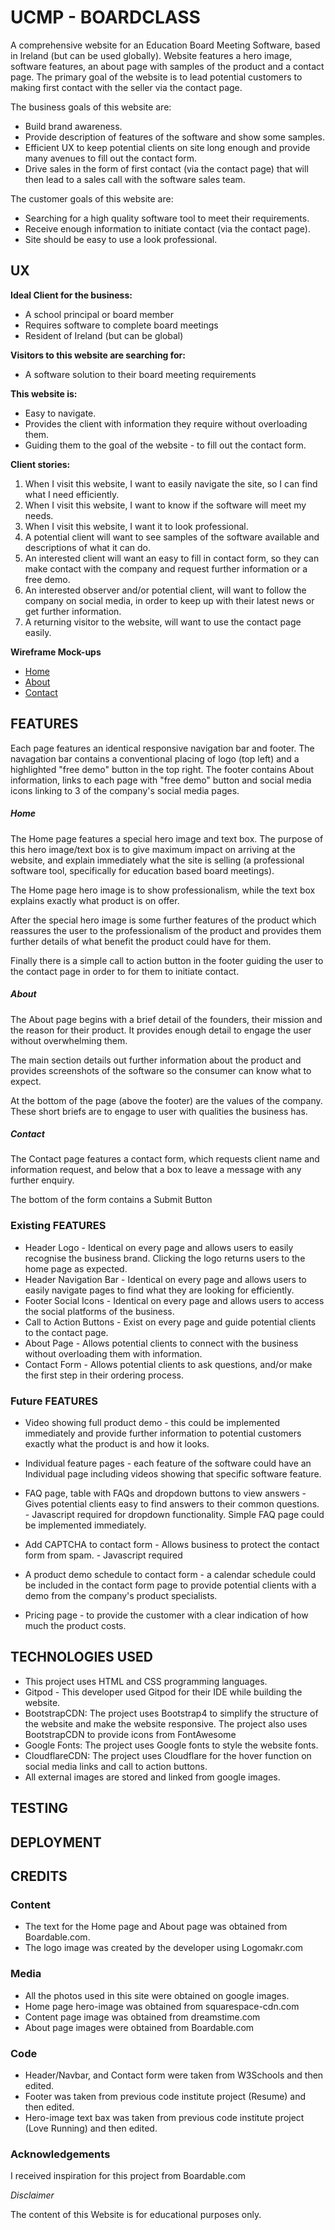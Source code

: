 # UCMP - BOARDCLASS

A comprehensive website for an Education Board Meeting Software, based in Ireland (but can be used globally). Website features a hero image, software features, an about page with samples of the product and a contact page. The primary goal of the website is to lead potential customers to making first contact with the seller via the contact page.

The business goals of this website are:

- Build brand awareness.
- Provide description of features of the software and show some samples.
- Efficient UX to keep potential clients on site long enough and provide many avenues to fill out the contact form.
- Drive sales in the form of first contact (via the contact page) that will then lead to a sales call with the software sales team.


The customer goals of this website are:

- Searching for a high quality software tool to meet their requirements.
- Receive enough information to initiate contact (via the contact page).
- Site should be easy to use a look professional.

## **UX**

**Ideal Client for the business:**

- A school principal or board member
- Requires software to complete board meetings
- Resident of Ireland (but can be global)

**Visitors to this website are searching for:**
- A software solution to their board meeting requirements

**This website is:**
- Easy to navigate.
- Provides the client with information they require without overloading them.
- Guiding them to the goal of the website - to fill out the contact form.
 
**Client stories:**

1. When I visit this website, I want to easily navigate the site, so I can find what I need efficiently.
2. When I visit this website, I want to know if the software will meet my needs.
3. When I visit this website, I want it to look professional.
4. A potential client will want to see samples of the software available and descriptions of what it can do.
5. An interested client will want an easy to fill in contact form, so they can make contact with the company and request further information or a free demo.
6. An interested observer and/or potential client, will want to follow the company on social media, in order to keep up with their latest news or get further information.
7. A returning visitor to the website, will want to use the contact page easily.

**Wireframe Mock-ups**

- [Home](https://github.com/Verga1/UCMP-board/blob/master/assets/images/Wireframe/Home.jpg)
- [About](https://github.com/Verga1/UCMP-board/blob/master/assets/images/Wireframe/About.jpg)
- [Contact](https://github.com/Verga1/UCMP-board/blob/master/assets/images/Wireframe/Contact.jpg)

## **FEATURES**

Each page features an identical responsive navigation bar and footer. The navagation bar contains a conventional placing of logo (top left) and a highlighted "free demo" button in the top right. The footer contains About information, links to each page with "free demo" button and social media icons linking to 3 of the company's social media pages.

##### Home

The Home page features a special hero image and text box. The purpose of this hero image/text box is to give maximum impact on arriving at the website, and explain immediately what the site is selling (a professional software tool, specifically for education based board meetings).

The Home page hero image is to show professionalism, while the text box explains exactly what product is on offer.

After the special hero image is some further features of the product which reassures the user to the professionalism of the product and provides them further details of what benefit the product could have for them.

Finally there is a simple call to action button in the footer guiding the user to the contact page in order to for them to initiate contact.

##### About

The About page begins with a brief detail of the founders, their mission and the reason for their product. It provides enough detail to engage the user without overwhelming them.

The main section details out further information about the product and provides screenshots of the software so the consumer can know what to expect.

At the bottom of the page (above the footer) are the values of the company. These short briefs are to engage to user with qualities the business has.

##### Contact

The Contact page features a contact form, which requests client name and information request, and below that a box to leave a message with any further enquiry. 

The bottom of the form contains a Submit Button

###  **Existing FEATURES**

- Header Logo - Identical on every page and allows users to easily recognise the business brand. Clicking the logo returns users to the home page as expected.
- Header Navigation Bar - Identical on every page and allows users to easily navigate pages to find what they are looking for efficiently.
- Footer Social Icons - Identical on every page and allows users to access the social platforms of the business.
- Call to Action Buttons - Exist on every page and guide potential clients to the contact page.
- About Page - Allows potential clients to connect with the business without overloading them with information.
- Contact Form - Allows potential clients to ask questions, and/or make the first step in their ordering process.

###  **Future FEATURES**

- Video showing full product demo - this could be implemented immediately and provide further information to potential customers exactly what the product is and how it looks.

- Individual feature pages - each feature of the software could have an Individual page including videos showing that specific software feature.

- FAQ page, table with FAQs and dropdown buttons to view answers - Gives potential clients easy to find answers to their common questions. - Javascript required for dropdown functionality. Simple FAQ page could be implemented immediately.

- Add CAPTCHA to contact form - Allows business to protect the contact form from spam. - Javascript required

- A product demo schedule to contact form - a calendar schedule could be included in the contact form page to provide potential clients with a demo from the company's product specialists.

- Pricing page - to provide the customer with a clear indication of how  much the product costs.



## **TECHNOLOGIES USED**

- This project uses HTML and CSS programming languages.
- Gitpod - This developer used Gitpod for their IDE while building the website.
- BootstrapCDN:
The project uses Bootstrap4 to simplify the structure of the website and make the website responsive.
The project also uses BootstrapCDN to provide icons from FontAwesome
- Google Fonts:
The project uses Google fonts to style the website fonts.
- CloudflareCDN:
The project uses Cloudflare for the hover function on social media links and call to action buttons.
- All external images are stored and linked from google images.

## **TESTING**

## **DEPLOYMENT**

## **CREDITS**

### **Content**

- The text for the Home page and About page was obtained from Boardable.com.
- The logo image was created by the developer using Logomakr.com

### **Media**

- All the photos used in this site were obtained on google images.
- Home page hero-image was obtained from squarespace-cdn.com
- Content page image was obtained from dreamstime.com
- About page images were obtained from Boardable.com

### **Code**

- Header/Navbar, and Contact form were taken from W3Schools and then edited.
- Footer was taken from previous code institute project (Resume) and then edited.
- Hero-image text bax was taken from previous code institute project (Love Running) and then edited.


### **Acknowledgements**

I received inspiration for this project from Boardable.com

*Disclaimer*

The content of this Website is for educational purposes only.

